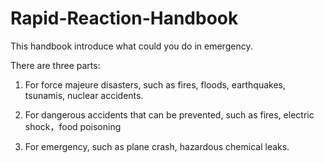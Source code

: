 # Rapid-Reaction-Handbook
This handbook introduce what could you do in emergency. 

There are three parts:

1. For force majeure disasters, 
such as fires, floods, earthquakes, tsunamis, nuclear accidents.

2. For dangerous accidents that can be prevented, 
such as fires, electric shock，food poisoning

3. For emergency, such as plane crash, hazardous chemical leaks.
